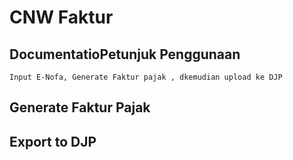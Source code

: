 # CNW Faktur
## DocumentatioPetunjuk Penggunaan



    Input E-Nofa, Generate Faktur pajak , dkemudian upload ke DJP
    

## Generate Faktur Pajak

## Export to DJP
<!--stackedit_data:
eyJoaXN0b3J5IjpbMTc3MDk4MTU4Nl19
-->